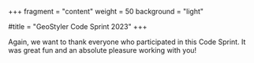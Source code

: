 +++
fragment = "content"
weight = 50
background = "light"

#title = "GeoStyler Code Sprint 2023"
+++

Again, we want to thank everyone who participated in this Code Sprint. It was great fun and an absolute pleasure working with you!
